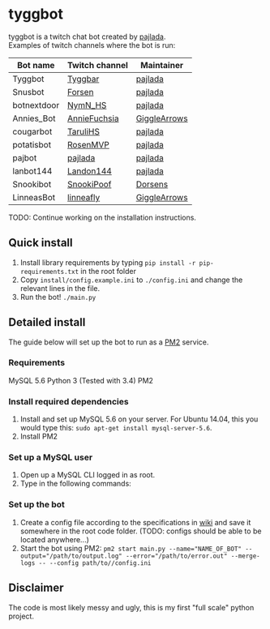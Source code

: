 # tyggbot

tyggbot is a twitch chat bot created by [pajlada](http://twitch.tv/pajlada).  
Examples of twitch channels where the bot is run:

| Bot name  | Twitch channel | Maintainer |
| ---------- | ------ | ----- |
| Tyggbot | [Tyggbar](http://twitch.tv/tyggbar) | [pajlada](http://twitch.tv/pajlada) |
| Snusbot | [Forsen](http://twitch.tv/forsenlol) | [pajlada](http://twitch.tv/pajlada) |
| botnextdoor | [NymN_HS](http://twitch.tv/nymn_hs) | [pajlada](http://twitch.tv/pajlada) |
| Annies_Bot | [AnnieFuchsia](http://twitch.tv/anniefuchsia) | [GiggleArrows](http://twitch.tv/gigglearrows) |
| cougarbot | [TaruliHS](http://twitch.tv/tarulihs) | [pajlada](http://twitch.tv/pajlada) |
| potatisbot | [RosenMVP](http://twitch.tv/rosenmvp) | [pajlada](http://twitch.tv/pajlada) |
| pajbot | [pajlada](http://twitch.tv/pajlada) | [pajlada](http://twitch.tv/pajlada) |
| lanbot144 | [Landon144](http://twitch.tv/landon144) | [pajlada](http://twitch.tv/pajlada) |
| Snookibot | [SnookiPoof](http://twitch.tv/snookipoof) | [Dorsens](http://twitch.tv/dorsens) |
| LinneasBot | [linneafly](http://twitch.tv/linneafly) | [GiggleArrows](http://twitch.tv/gigglearrows) |

TODO: Continue working on the installation instructions.

## Quick install

1. Install library requirements by typing `pip install -r pip-requirements.txt` in the root folder
2. Copy `install/config.example.ini` to `./config.ini` and change the relevant lines in the file.
3. Run the bot! `./main.py`

## Detailed install

The guide below will set up the bot to run as a [PM2](https://github.com/Unitech/pm2) service.

### Requirements
MySQL 5.6
Python 3 (Tested with 3.4)
PM2

### Install required dependencies
1. Install and set up MySQL 5.6 on your server. For Ubuntu 14.04, this you would type this: `sudo apt-get install mysql-server-5.6`.
2. Install PM2

### Set up a MySQL user
1. Open up a MySQL CLI logged in as root.
2. Type in the following commands:


### Set up the bot
1. Create a config file according to the specifications in [wiki](https://github.com/pajlada/tyggbot/wiki/Config-File) and save it somewhere in the root code folder. (TODO: configs should be able to be located anywhere...)
2. Start the bot using PM2: `pm2 start main.py --name="NAME_OF_BOT" --output="/path/to/output.log" --error="/path/to/error.out" --merge-logs -- --config path/to//config.ini`

## Disclaimer

The code is most likely messy and ugly, this is my first "full scale" python project.
